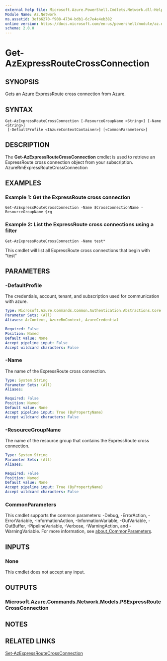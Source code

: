 ```yaml
---
external help file: Microsoft.Azure.PowerShell.Cmdlets.Network.dll-Help.xml
Module Name: Az.Network
ms.assetid: 3efb6270-f908-4734-bdb1-6c7e4e4eb382
online version: https://docs.microsoft.com/en-us/powershell/module/az.network/get-azexpressroutecrossconnection
schema: 2.0.0
---
```


# Get-AzExpressRouteCrossConnection

## SYNOPSIS
Gets an Azure ExpressRoute cross connection from Azure.

## SYNTAX

```
Get-AzExpressRouteCrossConnection [-ResourceGroupName <String>] [-Name <String>]
 [-DefaultProfile <IAzureContextContainer>] [<CommonParameters>]
```

## DESCRIPTION
The **Get-AzExpressRouteCrossConnection** cmdlet is used to retrieve an ExpressRoute cross connection object
from your subscription.
AzureRmExpressRouteCrossConnection

## EXAMPLES

### Example 1: Get the ExpressRoute cross connection
```
Get-AzExpressRouteCrossConnection -Name $CrossConnectionName -ResourceGroupName $rg
```

### Example 2: List the ExpressRoute cross connections using a filter
```
Get-AzExpressRouteCrossConnection -Name test*
```

This cmdlet will list all ExpressRoute cross connections that begin with "test"

## PARAMETERS

### -DefaultProfile
The credentials, account, tenant, and subscription used for communication with azure.

```yaml
Type: Microsoft.Azure.Commands.Common.Authentication.Abstractions.Core.IAzureContextContainer
Parameter Sets: (All)
Aliases: AzContext, AzureRmContext, AzureCredential

Required: False
Position: Named
Default value: None
Accept pipeline input: False
Accept wildcard characters: False
```

### -Name
The name of the ExpressRoute cross connection.

```yaml
Type: System.String
Parameter Sets: (All)
Aliases:

Required: False
Position: Named
Default value: None
Accept pipeline input: True (ByPropertyName)
Accept wildcard characters: False
```

### -ResourceGroupName
The name of the resource group that contains the ExpressRoute cross connection.

```yaml
Type: System.String
Parameter Sets: (All)
Aliases:

Required: False
Position: Named
Default value: None
Accept pipeline input: True (ByPropertyName)
Accept wildcard characters: False
```

### CommonParameters
This cmdlet supports the common parameters: -Debug, -ErrorAction, -ErrorVariable, -InformationAction, -InformationVariable, -OutVariable, -OutBuffer, -PipelineVariable, -Verbose, -WarningAction, and -WarningVariable. For more information, see [about_CommonParameters](http://go.microsoft.com/fwlink/?LinkID=113216).

## INPUTS

### None
This cmdlet does not accept any input.

## OUTPUTS

### Microsoft.Azure.Commands.Network.Models.PSExpressRouteCrossConnection

## NOTES

## RELATED LINKS

[Set-AzExpressRouteCrossConnection](Set-AzExpressRouteCrossConnection.md)